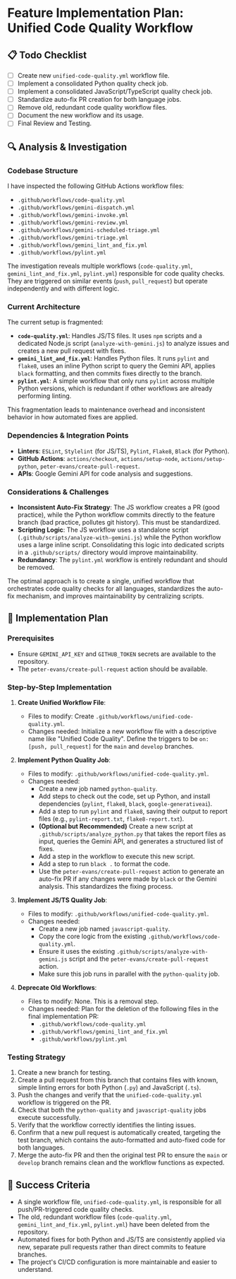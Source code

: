 # Feature Implementation Plan: Unified Code Quality Workflow

## 📋 Todo Checklist
- [ ] Create new `unified-code-quality.yml` workflow file.
- [ ] Implement a consolidated Python quality check job.
- [ ] Implement a consolidated JavaScript/TypeScript quality check job.
- [ ] Standardize auto-fix PR creation for both language jobs.
- [ ] Remove old, redundant code quality workflow files.
- [ ] Document the new workflow and its usage.
- [ ] Final Review and Testing.

## 🔍 Analysis & Investigation

### Codebase Structure
I have inspected the following GitHub Actions workflow files:
- `.github/workflows/code-quality.yml`
- `.github/workflows/gemini-dispatch.yml`
- `.github/workflows/gemini-invoke.yml`
- `.github/workflows/gemini-review.yml`
- `.github/workflows/gemini-scheduled-triage.yml`
- `.github/workflows/gemini-triage.yml`
- `.github/workflows/gemini_lint_and_fix.yml`
- `.github/workflows/pylint.yml`

The investigation reveals multiple workflows (`code-quality.yml`, `gemini_lint_and_fix.yml`, `pylint.yml`) responsible for code quality checks. They are triggered on similar events (`push`, `pull_request`) but operate independently and with different logic.

### Current Architecture
The current setup is fragmented:
- **`code-quality.yml`**: Handles JS/TS files. It uses `npm` scripts and a dedicated Node.js script (`analyze-with-gemini.js`) to analyze issues and creates a new pull request with fixes.
- **`gemini_lint_and_fix.yml`**: Handles Python files. It runs `pylint` and `flake8`, uses an inline Python script to query the Gemini API, applies `black` formatting, and then commits fixes directly to the branch.
- **`pylint.yml`**: A simple workflow that only runs `pylint` across multiple Python versions, which is redundant if other workflows are already performing linting.

This fragmentation leads to maintenance overhead and inconsistent behavior in how automated fixes are applied.

### Dependencies & Integration Points
- **Linters**: `ESLint`, `Stylelint` (for JS/TS), `Pylint`, `Flake8`, `Black` (for Python).
- **GitHub Actions**: `actions/checkout`, `actions/setup-node`, `actions/setup-python`, `peter-evans/create-pull-request`.
- **APIs**: Google Gemini API for code analysis and suggestions.

### Considerations & Challenges
- **Inconsistent Auto-Fix Strategy**: The JS workflow creates a PR (good practice), while the Python workflow commits directly to the feature branch (bad practice, pollutes git history). This must be standardized.
- **Scripting Logic**: The JS workflow uses a standalone script (`.github/scripts/analyze-with-gemini.js`) while the Python workflow uses a large inline script. Consolidating this logic into dedicated scripts in a `.github/scripts/` directory would improve maintainability.
- **Redundancy**: The `pylint.yml` workflow is entirely redundant and should be removed.

The optimal approach is to create a single, unified workflow that orchestrates code quality checks for all languages, standardizes the auto-fix mechanism, and improves maintainability by centralizing scripts.

## 📝 Implementation Plan

### Prerequisites
- Ensure `GEMINI_API_KEY` and `GITHUB_TOKEN` secrets are available to the repository.
- The `peter-evans/create-pull-request` action should be available.

### Step-by-Step Implementation
1. **Create Unified Workflow File**:
   - Files to modify: Create `.github/workflows/unified-code-quality.yml`.
   - Changes needed: Initialize a new workflow file with a descriptive name like "Unified Code Quality". Define the triggers to be `on: [push, pull_request]` for the `main` and `develop` branches.

2. **Implement Python Quality Job**:
   - Files to modify: `.github/workflows/unified-code-quality.yml`.
   - Changes needed:
     - Create a new job named `python-quality`.
     - Add steps to check out the code, set up Python, and install dependencies (`pylint`, `flake8`, `black`, `google-generativeai`).
     - Add a step to run `pylint` and `flake8`, saving their output to report files (e.g., `pylint-report.txt`, `flake8-report.txt`).
     - **(Optional but Recommended)** Create a new script at `.github/scripts/analyze_python.py` that takes the report files as input, queries the Gemini API, and generates a structured list of fixes.
     - Add a step in the workflow to execute this new script.
     - Add a step to run `black .` to format the code.
     - Use the `peter-evans/create-pull-request` action to generate an auto-fix PR if any changes were made by `black` or the Gemini analysis. This standardizes the fixing process.

3. **Implement JS/TS Quality Job**:
   - Files to modify: `.github/workflows/unified-code-quality.yml`.
   - Changes needed:
     - Create a new job named `javascript-quality`.
     - Copy the core logic from the existing `.github/workflows/code-quality.yml`.
     - Ensure it uses the existing `.github/scripts/analyze-with-gemini.js` script and the `peter-evans/create-pull-request` action.
     - Make sure this job runs in parallel with the `python-quality` job.

4. **Deprecate Old Workflows**:
   - Files to modify: None. This is a removal step.
   - Changes needed: Plan for the deletion of the following files in the final implementation PR:
     - `.github/workflows/code-quality.yml`
     - `.github/workflows/gemini_lint_and_fix.yml`
     - `.github/workflows/pylint.yml`

### Testing Strategy
1. Create a new branch for testing.
2. Create a pull request from this branch that contains files with known, simple linting errors for both Python (`.py`) and JavaScript (`.ts`).
3. Push the changes and verify that the `unified-code-quality.yml` workflow is triggered on the PR.
4. Check that both the `python-quality` and `javascript-quality` jobs execute successfully.
5. Verify that the workflow correctly identifies the linting issues.
6. Confirm that a new pull request is automatically created, targeting the test branch, which contains the auto-formatted and auto-fixed code for both languages.
7. Merge the auto-fix PR and then the original test PR to ensure the `main` or `develop` branch remains clean and the workflow functions as expected.

## 🎯 Success Criteria
- A single workflow file, `unified-code-quality.yml`, is responsible for all push/PR-triggered code quality checks.
- The old, redundant workflow files (`code-quality.yml`, `gemini_lint_and_fix.yml`, `pylint.yml`) have been deleted from the repository.
- Automated fixes for both Python and JS/TS are consistently applied via new, separate pull requests rather than direct commits to feature branches.
- The project's CI/CD configuration is more maintainable and easier to understand.
